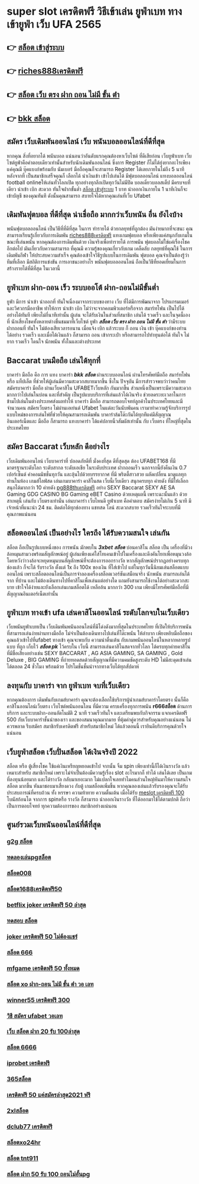 # super slot เครดิตฟรี วิธีเข้าเล่น ยูฟ่าเบท  ทางเข้ายูฟ่า เว็บ UFA 2565

## 👉 [สล็อต เข้าสู่ระบบ](https://www.ufaeat.com/)
## 👉 [riches888เครดิตฟรี](https://www.ufaeat.com/)
## 👉 [สล็อต เว็บ ตรง ฝาก ถอน ไม่มี ขั้น ต่ํา](https://www.ufaeat.com/ufabet-master-login/)
## 👉 [bkk สล็อต](https://www.ufaeat.com/regis-ufabet-master-free/)

## สมัคร เว็บเดิมพันออนไลน์ เว็บ พนันบอลออนไลน์ที่ดีที่สุด 

หากคุณ สิ่งที่อยากได้  พนันบอล  แน่นอนว่าอันดับแรกคุณต้องหาเว็บไซต์ ที่ดีเสียก่อน  เว็บยูฟ่าเบท เว็บไซต์ยูฟ่าคือคำตอบเดียวเท่านั้นสำหรับนักเดิมพันออนไลน์  ซึ่งการ Register ก็ไม่ได้ยุ่งยากอะไรเพียงแค่คุณมี บุ๊คแบงก์พร้อมกับ นัมเบอร์ มือถือคุณก็จะสามารถ  Register ได้เลยภายในไม่ถึง 5 นาที หลังจากที่ เป็นสมาชิกเสร็จคุณก็ เลือกได้  นำเงินเข้า เข้าไปเล่นได้ มีฟุตบอลออนไลน์ แทงบอลออนไลน์ football onlineให้เล่นทั่วโลกเปิด ทุกอย่างทุกลีกเปิดทุกวันไม่มีปิด   บอลเดี่ยวบอลสเต็ป มีครบจบที่เดียว   นำเข้า   เบิก สะดวก ทันใจฝากขั้นต่ำ [สล็อต เข้าสู่ระบบ](https://www.ufaeat.com/) 1 บาท  นำออกเงินภายใน 1 นาทีเงินก็จะเข้าบัญชี ของคุณทันที  ดังนั้นคุณสามารถ สบายใจได้หากคุณเล่นที่เว็บ Ufabet 

##  เดิมพันฟุตบอล  ที่ดีที่สุด น่าเชื่อถือ มากกว่าเว็บพนัน อื่น ยังไงบ้าง

 พนันฟุตบอลออนไลน์ เป็นวิธีที่ที่ดีที่สุด ในการ ทำรายได้ ด้วยกลยุทธ์ที่ถูกต้อง มันง่ายมากที่จะชนะ คุณสามารถเรียนรู้เกี่ยวกับการเดิมพัน [riches888เครดิตฟรี](https://www.ufaeat.com/ufabet-master-login/) แทงเกมฟุตบอล หรือเพียงแค่สนุกกับเกมในขณะที่เล่นพนัน หากคุณต้องการเดิมพันด้วย เงินจริงเพื่อทำรายได้ การพนัน ฟุตบอลไม่ใช่แค่เรื่องโชค  อีกต่อไป มันเกี่ยวกับความสามารถ ที่คุณมี ความรู้ของคุณเกี่ยวกับเกม  เคล็ดลับ กลยุทธ์ที่คุณใช้ ในการ เดิมพันกีฬา ให้ประสบความสำเร็จ คุณต้องเข้าใจวิธีรูปแบบในการเดิมพัน ฟุตบอล คุณจำเป็นต้องรู้ว่าทีมที่เลือก  มีสถิติการแข่งขัน การเอาชนะอย่างไร พนันฟุตบอลออนไลน์ ถือเป็นวิธีที่ยอดเยี่ยมในการ สร้างรายได้ที่ดีที่สุด ในเวลานี้ 

## ยูฟ่าเบท ฝาก-ถอน เร็ว ระบบออโต้ ฝาก-ถอนไม่มีขั้นต่ำ 

 ยูฟ่า มีการ นำเข้า   นำออกที่ ทันใจเนื่องมาจากระบบของทาง เว็บ ที่ได้มีการพัฒนาจาก โปรแกรมเมอร์และวิศวกรมืออาชีพ ทำให้การ นำเข้า   เบิก  ไม่ว่าจะจากคอมพิวเตอร์หรือจาก สมาร์ทโฟน เป็นไปได้อย่างได้ทันที เพียงไม่กี่นาทีเท่านั้น  ผู้เล่น จะได้รับเงินในส่วนที่สมาชิก  เล่นได้ รวดเร็ว  และในจุดนี้เองที่ นักเสี่ยงโชคทั้งหลายต่างชื่นชมมาที่เว็บไซต์   ยูฟ่า ***สล็อต เว็บ ตรง ฝาก ถอน ไม่มี ขั้น ต่ํา*** ว่ามีระบบฝากถอนที่ ทันใจ ไม่ต้องเสียเวลารอนาน เมื่อแจ้ง  เบิก แล้วระบบ ก็ ถอน เงิน เข้า บุ๊คแบงก์ของท่าน ได้อย่าง รวดเร็ว  และเมื่อได้เงินแล้ว ก็สามารถ ถอน เข้ากระเป๋า หรือสามารถไปทำทุนต่อได้ ทันใจ   ไม่ยาก รวดเร็ว  โดนใจ นักพนัน ทั้งในและต่างประเทศ

##  Baccarat บนมือถือ เล่นได้ทุกที่ 

บาคาร่า มือถือ คือ การ  แทง  บาคาร่า ***bkk สล็อต*** ผ่านระบบออนไลน์ ผ่านโทรศัพท์มือถือ สมาร์ทโฟน หรือ แท็ปเล็ต ที่ช่วยให้ผู้เล่นมีความสะดวกสบายมากขึ้น ซึ่งใน ปัจจุบัน  มีการสำรวจพบว่าว่าคนไทย สมัครบาคาร่า มือถือ ผ่านเว็บคาสิโน UFABETเว็บหลัก  กันมากขึ้น ส่วนหนึ่งเป็นเพราะมีความสะดวกมากกว่าไปเล่นในบ่อน และที่สำคัญ เป็นรูปแบบบริการที่เล่นแล้วได้เงินจริง ช่วยลดระยะเวลาในการข้ามไปเล่นในต่างประเทศส่งผลทำให้ บาคาร่า มือถือ สามารถตอบโจทย์ลูกค้าในประเทศไทยและมีจำนวนคน  สมัครเว็บตรง ไม่ผ่านเอเย่นต์ Ufabet ในแต่ละวันนับพันคน เรามาทำความรู้จักบริการรูปแบบใหม่ของการเล่นไพ่ที่ช่วยให้คุณสามารถเดิมพัน  บาคาร่าล้มโต๊ะกันได้ทุกทีแค่มีสัญญาณอินเตอร์เน็ตและ มือถือ ก็สามารถ แทงบาคาร่า ได้แค่ปลายนิ้วสัมผัสเท่านั้น กับ  เว็บตรง  ที่ใหญ่ที่สุดในประเทศไทย


## สมัคร Baccarat  เว็บหลัก ดีอย่างไร 

 เว็บเดิมพันออนไลน์  เว็บบาคาร่าที่ ปลอดภัยดีที่ มั่งคงที่สุด ดีที่สุดสุด ต้อง UFABET168 ที่มีมาตรฐานระดับโลก ระดับสากล ระดับเอเชีย ในระดับประเทศ ฝากถอนเร็ว  นอกจากนี้ยังคืนเงิน 0.7 เปอร์เซ็นต์ ค่าคอมมิชชั่นทุกวัน  และลุ้นไปด้วยบรรยากาศ ที่มี พริตตี้สาวสวย  ผลัดเปลี่ยน มาดูแลทุกท่านในห้อง เกมส์ไลฟ์สด เล่นเกมบาคาร่า คาสิโนสด เว็บนี้เว็บเดียว สนุกครบทุก ค่ายดัง ที่มีให้เลือกสนุกได้มากกว่า 10 ค่ายดัง  [pg888thเครดิตฟรี](https://www.ufaeat.com/register/) อย่าง SEXY Baccarat SEXY AE SA Gaming GDG CASINO BG Gaming eBET Casino ด้วยเหตุผลนี้ เพราะฉะนั้นแล้ว ด้วยสาเหตุนี้ เล่นกับ เว็บตรงเท่านั่น เล่นบาคาร่า เว็บไหนดี  ยูฟ่าเบท  คือคำตอบ สมัครง่ายไม่เกิน 5 นาที มีเจ้าหน้าที่แนะนำ 24 ชม. ติดต่อได้ทุกช่องทาง แชทสด ไลน์ สะดวกสบาย รวดเร็วทันใจระบบที่มีคุณภาพแน่นอน


## สล็อตออนไลน์  เป็นอย่างไร ใครถึง ได้รับความสนใจ เล่นกัน

สล็อต  ถือเป็นรูปแบบหนึ่งของ การพนัน มักพบใน ***3xbet สล็อต*** บ่อนคาสิโน สล็อต เป็น เครื่องที่มีวงล้อหมุนสามวงพร้อมสัญลักษณ์อยู่ ผู้เล่นเพียงแค่ใส่โทเคนเข้าไปในเครื่องและดึงคันโยกเพื่อหมุนวงล้อ โดยหวังว่าวงล้อจะหยุดหมุนบนสัญลักษณ์ที่จะต้องการออกรางวัล หากสัญลักษณ์ปรากฏอย่างครบทุกช่องแล้ว ก็จะได้ รับรางวัล  ตั้งแต่ 1x ถึง 100x ของเงิน ที่ใส่เข้าไป แต่ในทุกวันนี้นิยมเล่นสล็อตแบบออนไลน์ เพราะสล็อตออนไลน์เป็นการจำลองเครื่องสล็อตเวอร์ชันเสมือนจริง  นักพนัน สามารถเล่นได้จาก ที่บ้าน และไม่ต้องเดินทางไปที่คาสิโนเพื่อเล่นแต่อย่างใด แถมยังสามารถใช้งานได้อย่างสะดวกสะบาย เข้าใจได้ง่ายและยังเลือกเล่นเกมสล็อตได้ เหลือล้น มากกว่า 300 เกม เพียงมีโทรศัพท์มือถือที่มีสัญญาณอินเตอร์เน็ตเท่านั้น 


## ยูฟ่าเบท  ทางเข้า ufa  เล่นคาสิโนออนไลน์  ระดับโลกจบในเว็บเดียว 

 เว็บพนันยูฟ่าเบทเป็น เว็บเดิมพันพนันออนไลน์ที่มีโด่งดังมากที่สุดในประเทศไทย ที่เปิดให้บริการพนัน ที่สามารถเล่นง่ายผ่านทางมือถือ ไม่จำเป็นต้องเดินทางไปเล่นที่โต๊ะพนัน ให้ลำบาก เพียงหยิบมือถือของคุณแล้วเข้าไปที่ufabet ทางเข้า คุณจะพบกับ ความน่าตื่นเต้น กับเกมพนันออนไลน์ในหลากหลายรูปแบบ ที่ถูก เก็บไว้ ***สล็อต pk*** ไว้ครบใน เว็บนี้  สามารถเล่นคาสิโนสดจากทั่วโลก ได้ครบทุกค่ายคาสิโนที่มีชื่อเสียงอย่างเช่น  SEXY BACCARAT , AG ASIA GAMING, SA GAMING , Gold Deluxe , BIG GAMING ที่ถ่ายทอดสดด้วยสัญญาณที่มีความคมชัดสูงระดับ HD ไม่มีสะดุดเข้าเล่นได้ตลอด 24 ชั่วโมง พร้อมด้วย โปรโมชั่นชั้นนำจากทางเว็บได้ทุกสัปดาห์ 


## ลงทุนกับ บาคาร่า จาก ยูฟ่าเบท จบที่เว็บเดียว

หากคุณต้องการ เดิมพันกับเกมส์บาคาร่า คุณจะต้องเลือกใช้บริการผู้นำเกมส์บาคาร่าโดยตรง นั้นก็คือ คาสิโนออนไลน์เว็บตรง เว็บไซต์พนันออนไลน ที่มีความ ครบเครื่องทุกการพนัน **r666สล็อต**  ด้านการบริการ และระบบฝาก-ถอนอัตโนมัติ  2 นาที   รวดเร็วทันใจ และเตรียมพบกับกิจกรรม แจกเครดิตฟรี 500  กับเว็บบาคาร่าชั้นนำของเรา และของสมนาคุณมากมาย ที่คุ้มค่าคู่ควรสำหรับคุณอย่างแน่นอน ไม่ควรพลาด รีบสมัคร สมาชิกรับเครดิตฟรี สำหรับสมาชิกใหม่ ได้แล้วตอนนี้ เรายินดีบริการคุณด้วยใจแน่นอน


## เว็บยูฟ่าสล็อต  เว็บปั่นสล็อต ได้เงินจริงปี 2022

สล็อต หรือ ตู้เสี่ยงโชค ใช้แค่เงินเหรียญหยอดเข้าไป จากนั้น จิ้ม  spin เพียงเท่านี้ก็ได้เงินรางวัล แล้ว เหมาะสำหรับ สมาชิกใหม่ เพราะไม่จำเป็นต้องมีความรู้เรื่อง slot อะไรมากก็ ทำได้ เล่นได้เลย เป็นเกมที่ลงทุนน้อยมาก และได้รางวัล กลับมาเยอะมาก ไม่แปลกใจเลยทำไมคนส่วนใหญ่หันมาให้ความสนใจสล็อต มากขึ้น หันมาชอบมาเสี่ยงดวง กับตู้  เกมสล็อตเพิ่มขึ้น หากคุณลองเล่นแล้วรับรองคุณจะได้รับประสบการณ์ที่ครบถ้วน ทั้ง หรรษา ความท้าทาย ความตื่นเต้น เมื่อได้รับ [meslot เครดิตฟรี 100](https://www.ufaeat.com/credit-free-50/) โบนัสก้อนโต จากการ  spinหรือ รางวัล  ก็สามารถ  นำออกเงินรางวัล ที่ได้ออกมาใช้ได้ตามปกติ ถือว่าเป็นการตอบโจทย์ ทุกความต้องการของ สมาชิกอย่างแน่นอน 


## ศูนย์รวมเว็บพนันออนไลน์ที่ดีที่สุด

### [g2g สล็อต](https://atom.io/themes/ทางเข้า%20ufabet%20เว็บบริษัท%20สล็อต%20เครดิตฟรี%2020%20ไม่ต้องฝากก่อน%20ไม่ต้องแชร์%20ยืนยันเบอร์โทรศัพท์%20008%20สล็อต%20สมัครฟรี%20ฟรีเครดิต%20100%)
### [ทดลองเล่นpgสล็อต](https://atom.io/themes/ทางเข้า%20ufabet%20เว็บบริษัท%20สล็อต%20เว็บตรงไม่ผ่านเอเย่นต์%202021%20008%20สล็อต%20สมัครฟรี%20ฟรีเครดิต%20100%)
### [สล็อต008](https://atom.io/themes/ทางเข้า%20ufabet%20เว็บบริษัท%20สล็อต%20ออ%20โต้%20วอ%20เลท%20008%20สล็อต%20สมัครฟรี%20ฟรีเครดิต%20100%)
### [สล็อต1688เครดิตฟรี50](https://atom.io/themes/ทางเข้า%20ufabet%20เว็บบริษัท%20betflik%20เครดิตฟรี%2050%20008%20สล็อต%20สมัครฟรี%20ฟรีเครดิต%20100%)
### [betflix joker เครดิตฟรี 50 ล่าสุด](https://atom.io/themes/ทางเข้า%20ufabet%20เว็บบริษัท%20winner55%20เครดิตฟรี%20300%20008%20สล็อต%20สมัครฟรี%20ฟรีเครดิต%20100%)
### [ทดสอบ สล็อต](https://atom.io/themes/ทางเข้า%20ufabet%20เว็บบริษัท%20superslotxdเครดิตฟรี50%20008%20สล็อต%20สมัครฟรี%20ฟรีเครดิต%20100%)
### [joker เครดิตฟรี 50 ไม่ต้องแชร์](https://atom.io/themes/ทางเข้า%20ufabet%20เว็บบริษัท%20สล็อต%20pg%20เครดิตฟรี%20ไม่ต้องแชร์%20008%20สล็อต%20สมัครฟรี%20ฟรีเครดิต%20100%)
### [สล็อต 666](https://atom.io/themes/ทางเข้า%20ufabet%20เว็บบริษัท%20สล็อต%20ฝาก-ถอน%20ไม่มี%20ขั้น%20ต่ํา%20วอ%20เลท%20เครดิตฟรี%20008%20สล็อต%20สมัครฟรี%20ฟรีเครดิต%20100%)
### [mfgame เครดิตฟรี 50 ทั้งหมด](https://atom.io/themes/ทางเข้า%20ufabet%20เว็บบริษัท%20เว็บตรงไม่ผ่านเอเย่นต์%20เครดิตฟรี%20100%20008%20สล็อต%20สมัครฟรี%20ฟรีเครดิต%20100%)
### [สล็อต xo ฝาก-ถอน ไม่มี ขั้น ต่ํา วอ เลท](https://atom.io/themes/ทางเข้า%20ufabet%20เว็บบริษัท%20ทางเข้าwwluck%20เครดิตฟรี%20150%20บาท%20008%20สล็อต%20สมัครฟรี%20ฟรีเครดิต%20100%)
### [winner55 เครดิตฟรี 300](https://atom.io/themes/ทางเข้า%20ufabet%20เว็บบริษัท%20เครดิตฟรี%20ไม่มี%20เงื่อนไข%20008%20สล็อต%20สมัครฟรี%20ฟรีเครดิต%20100%)
### [วิธี สมัคร ufabet วอเลท](https://atom.io/themes/ทางเข้า%20ufabet%20เว็บบริษัท%20pxj%20เครดิตฟรี%2058สมัคร%20008%20สล็อต%20สมัครฟรี%20ฟรีเครดิต%20100%)
### [เว็บ สล็อต ฝาก 20 รับ 100ล่าสุด](https://atom.io/themes/ทางเข้า%20ufabet%20เว็บบริษัท%20เว็บ%20สล็อต%20777%20008%20สล็อต%20สมัครฟรี%20ฟรีเครดิต%20100%)
### [สล็อต 6666](https://atom.io/themes/ทางเข้า%20ufabet%20เว็บบริษัท%20สล็อต%20เครดิตฟรี%20ไม่ต้องฝากก่อน%20ไม่ต้องแชร์%20ยืนยันเบอร์โทรศัพท์%20ลา%20สุด%20008%20สล็อต%20สมัครฟรี%20ฟรีเครดิต%20100%)
### [iprobet เครดิตฟรี](https://atom.io/themes/ทางเข้า%20ufabet%20เว็บบริษัท%20superslot%20เครดิตฟรี%2050%20otp%20008%20สล็อต%20สมัครฟรี%20ฟรีเครดิต%20100%)
### [365สล็อต](https://atom.io/themes/ทางเข้า%20ufabet%20เว็บบริษัท%20winner55%20เครดิตฟรี%20100%20008%20สล็อต%20สมัครฟรี%20ฟรีเครดิต%20100%)
### [เครดิตฟรี 50 แค่สมัครล่าสุด2021 ฟรี](https://atom.io/themes/ทางเข้า%20ufabet%20เว็บบริษัท%206666%20สล็อต%20008%20สล็อต%20สมัครฟรี%20ฟรีเครดิต%20100%)
### [2xlสล็อต](https://atom.io/themes/ทางเข้า%20ufabet%20เว็บบริษัท%20สล็อต%20เครดิตฟรี%20กดรับเอง%202021%20ล่าสุด%20008%20สล็อต%20สมัครฟรี%20ฟรีเครดิต%20100%)
### [dclub77 เครดิตฟรี](https://atom.io/themes/ทางเข้า%20ufabet%20เว็บบริษัท%20เครดิตฟรี%2050%20wallet%20008%20สล็อต%20สมัครฟรี%20ฟรีเครดิต%20100%)
### [สล็อตxo24hr](https://atom.io/themes/ทางเข้า%20ufabet%20เว็บบริษัท%20สล็อต55%20008%20สล็อต%20สมัครฟรี%20ฟรีเครดิต%20100%)
### [สล็อต tnt911](https://atom.io/themes/ทางเข้า%20ufabet%20เว็บบริษัท%20777ww%20casino%20เครดิตฟรี%20008%20สล็อต%20สมัครฟรี%20ฟรีเครดิต%20100%)
### [สล็อต ฝาก 50 รับ 100 ถอนไม่อั้นpg](https://atom.io/themes/ทางเข้า%20ufabet%20เว็บบริษัท%20สมัคร%20ufabet%20เว็บบอล%20ไม่มีขั้นต่ำ%20008%20สล็อต%20สมัครฟรี%20ฟรีเครดิต%20100%)